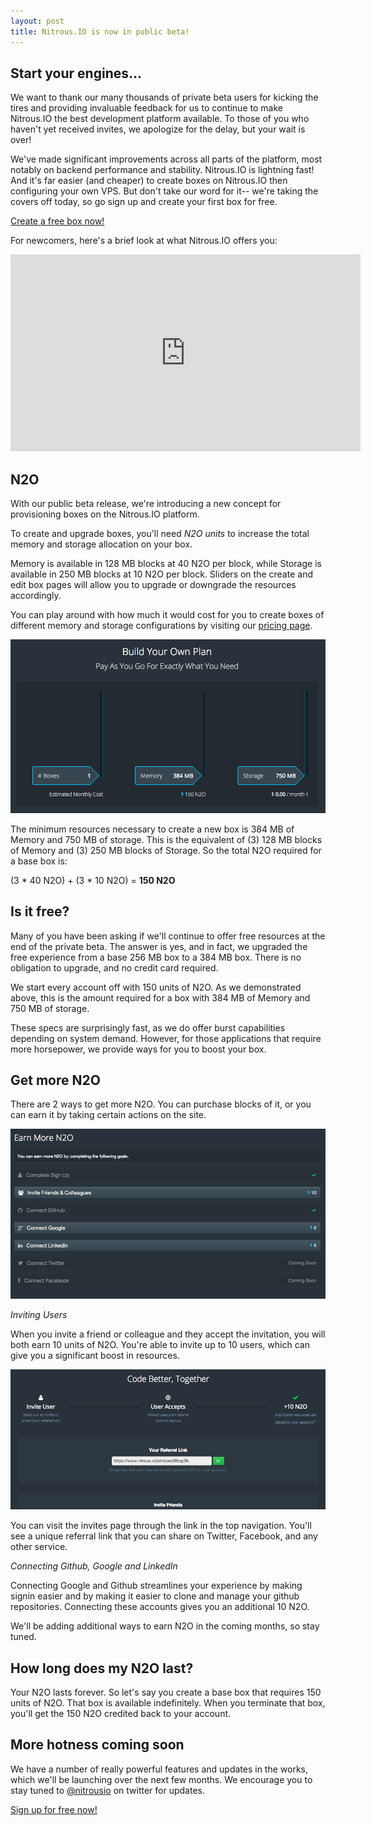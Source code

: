 ```yaml
---
layout: post
title: Nitrous.IO is now in public beta!
---
```


## Start your engines…

We want to thank our many thousands of private beta users for
kicking the tires and providing invaluable feedback for us to
continue to make Nitrous.IO the best development platform
available. To those of you who haven't yet received invites, we
apologize for the delay, but your wait is over!

We've made significant improvements across all parts of the
platform, most notably on backend performance and stability.
Nitrous.IO is lightning fast!
  And it's far easier (and
cheaper) to create boxes on Nitrous.IO then configuring your own VPS.
But don't take our word for it-- we're taking the covers off
today, so go sign up and create your first box for free. 

[Create a free box now!](https://www.nitrous.io)

For newcomers, here's a brief look at what Nitrous.IO offers you:


<iframe width="560" height="315"
src="http://www.youtube.com/embed/u6Qu9T5lRqI" frameborder="0"
allowfullscreen></iframe>

<br/>

## N2O

With our public beta release, we're introducing a new concept for
provisioning boxes on the Nitrous.IO platform.    

To create and upgrade boxes, you'll need *N2O units* to
increase the total memory and storage allocation on your box. 

Memory is available in 128 MB blocks at 40 N2O per block, while
Storage is available in 250 MB blocks at 10 N2O per block. Sliders on
the create and edit box pages will allow you to upgrade or
downgrade the resources accordingly. 

You can play around with how much it would cost for you to create boxes
of different memory and storage configurations by visiting our
[pricing page](https://www.nitrous.io/pricing).

![Pricing Page](/images/pricing-page.png)

The minimum resources necessary to create a new box is 384 MB of
Memory and 750 MB of storage. This is the equivalent of (3) 128 MB
blocks of Memory and (3) 250 MB blocks of Storage. So the total N2O
required for a base box is: 

(3 * 40 N2O) + (3 * 10 N2O) = **150 N2O**

## Is it free? 

Many of you have been asking if we'll continue to offer free
resources at the end of the private beta. The answer is yes, and in
fact, we upgraded the free experience from a base 256 MB box to a 384
MB box. There is no obligation to upgrade, and no credit card
required. 

We start every account off with 150 units of N2O. As we
demonstrated above, this is the amount required for a box with 384 MB of
Memory and 750 MB of storage. 

These specs are surprisingly fast, as we do offer burst
capabilities depending on system demand. However, for those
applications that require more horsepower, we provide ways for you to
boost your box.  

## Get more N2O

There are 2 ways to get more N2O. You can purchase blocks of it, or
you can earn it by taking certain actions on the site.

![Fill Page](/images/fill-page.png)

*Inviting Users*

When you invite a friend or colleague and they accept the
invitation, you will both earn 10 units of N2O. You're able to
invite up to 10 users, which can give you a significant boost in
resources.  

![Invite Users](/images/invites-index.png)

You can visit the invites page through the link in the top
navigation. You'll see a unique referral link that you can share on
Twitter, Facebook, and any other service. 

*Connecting Github, Google and LinkedIn*

Connecting Google and Github streamlines your experience by making
signin easier and by making it easier to clone and manage your
github repositories. Connecting these accounts gives you an
additional 10 N2O. 

We'll be adding additional ways to earn N2O in the coming months, so
stay tuned. 

## How long does my N2O last? 

Your N2O lasts forever. So let's say you create a base box that
requires 150 units of N2O. That box is available indefinitely. When
you terminate that box, you'll get the 150 N2O credited back to  your
account. 

## More hotness coming soon

We have a number of really powerful features and updates in the
works, which we'll be launching over the next few months. We
encourage you to stay tuned to
[@nitrousio](http://www.twitter.com/nitrousio?intent=follow) on
twitter for updates. 

[Sign up for free now!](https://www.nitrous.io/users/sign_up)
